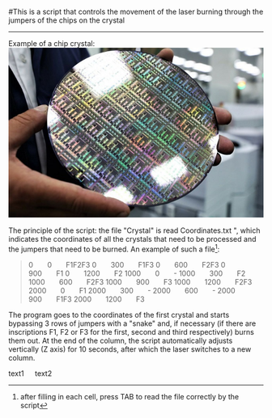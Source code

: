#This is a script that controls the movement of the laser burning through the jumpers of the chips on the crystal
***

Example of a chip crystal:
![image](images/title.png)

The principle of the script: the file "Crystal" is read Coordinates.txt ", which indicates the coordinates of all the crystals that need to be processed and the jumpers that need to be burned. An example of such a file[^1]:
>0&emsp;&emsp;0&emsp;&emsp;F1F2F3
0&emsp;&emsp;300&emsp;&emsp;F1F3
0&emsp;&emsp;600&emsp;&emsp;F2F3
0&emsp;&emsp;900&emsp;&emsp;F1
0&emsp;&emsp;1200&emsp;&emsp;F2
1000&emsp;&emsp;0&emsp;&emsp;-
1000&emsp;&emsp;300&emsp;&emsp;F2
1000&emsp;&emsp;600&emsp;&emsp;F2F3
1000&emsp;&emsp;900&emsp;&emsp;F3
1000&emsp;&emsp;1200&emsp;&emsp;F2F3
2000&emsp;&emsp;0&emsp;&emsp;F1
2000&emsp;&emsp;300&emsp;&emsp;-
2000&emsp;&emsp;600&emsp;&emsp;-
2000&emsp;&emsp;900&emsp;&emsp;F1F3
2000&emsp;&emsp;1200&emsp;&emsp;F3

The program goes to the coordinates of the first crystal and starts bypassing 3 rows of jumpers with a "snake" and, if necessary (if there are inscriptions F1, F2 or F3 for the first, second and third respectively) burns them out. At the end of the column, the script automatically adjusts vertically (Z axis) for 10 seconds, after which the laser switches to a new column.


text1 &emsp; text2


[^1]: after filling in each cell, press TAB to read the file correctly by the script